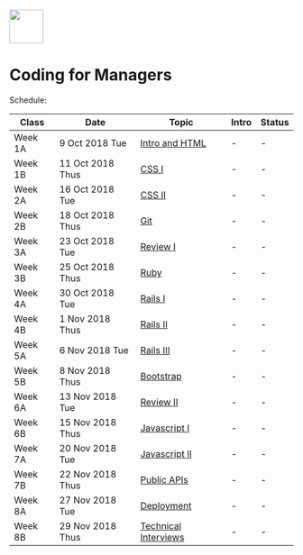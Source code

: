 # <img src="https://cloud.githubusercontent.com/assets/8397980/19818474/bd21af4c-9d04-11e6-8df6-1ed154718dce.png" height="60">

# Coding for Managers

Schedule:

| Class | Date | Topic | Intro | Status |
|-----|------|------|------|------|
| Week 1A | 9 Oct 2018 Tue | [Intro and HTML](intro) | - | - |
| Week 1B | 11 Oct 2018 Thus | [CSS I](css-1) | - | - |
| Week 2A | 16 Oct 2018 Tue | [CSS II](css-2) | - | - |
| Week 2B | 18 Oct 2018 Thus | [Git](git) | - | - |
| Week 3A | 23 Oct 2018 Tue | [Review I](review-1) | - | - |
| Week 3B | 25 Oct 2018 Thus | [Ruby](ruby) | - | - |
| Week 4A | 30 Oct 2018 Tue | [Rails I](rails-1) | - | - |
| Week 4B | 1 Nov 2018 Thus | [Rails II](rails-2) | - | - |
| Week 5A | 6 Nov 2018 Tue | [Rails III](rails-3) | - | - |
| Week 5B | 8 Nov 2018 Thus | [Bootstrap](bootstrap) | - | - |
| Week 6A | 13 Nov 2018 Tue | [Review II](review-2) | - | - |
| Week 6B | 15 Nov 2018 Thus | [Javascript I](javascript-1) | - | - |
| Week 7A | 20 Nov 2018 Tue | [Javascript II](javascript-2) | - | - |
| Week 7B | 22 Nov 2018 Thus | [Public APIs](public-apis) | - | - |
| Week 8A | 27 Nov 2018 Tue | [Deployment](deployment) | - | - |
| Week 8B | 29 Nov 2018 Thus | [Technical Interviews](technical-interview) | - | - |
